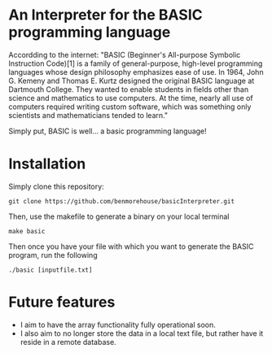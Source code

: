 # An Interpreter for the BASIC programming language

Accordding to the internet:
"BASIC (Beginner's All-purpose Symbolic Instruction Code)[1] is a family of general-purpose, high-level programming languages whose design philosophy emphasizes ease of use. In 1964, John G. Kemeny and Thomas E. Kurtz designed the original BASIC language at Dartmouth College. They wanted to enable students in fields other than science and mathematics to use computers. At the time, nearly all use of computers required writing custom software, which was something only scientists and mathematicians tended to learn."

Simply put, BASIC is well... a basic programming language! 

# Installation

Simply clone this repository:

	git clone https://github.com/benmorehouse/basicInterpreter.git

Then, use the makefile to generate a binary on your local terminal

	make basic

Then once you have your file with which you want to generate the BASIC program, run the following

	./basic [inputfile.txt]

# Future features

- I aim to have the array functionality fully operational soon. 
- I also aim to no longer store the data in a local text file, but rather have it reside in a remote database. 


